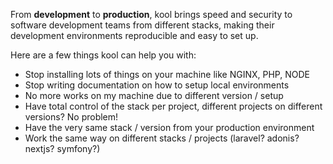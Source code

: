 From **development** to **production**, kool brings speed and security to software development teams from different stacks, making their development environments reproducible and easy to set up.

Here are a few things kool can help you with:

* Stop installing lots of things on your machine like NGINX, PHP, NODE
* Stop writing documentation on how to setup local environments
* No more works on my machine due to different version / setup
* Have total control of the stack per project, different projects on different versions? No problem!
* Have the very same stack / version from your production environment
* Work the same way on different stacks / projects (laravel? adonis? nextjs? symfony?)
